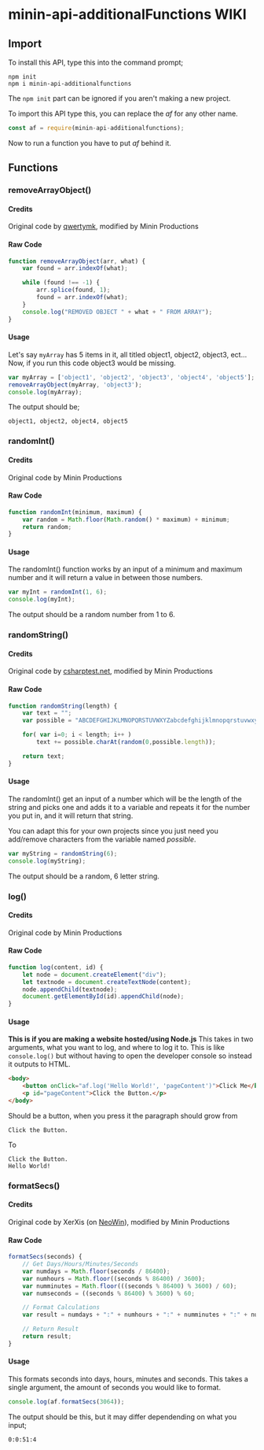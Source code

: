 # minin-api-additionalFunctions WIKI
## Import
To install this API, type this into the command prompt;

```
npm init
npm i minin-api-additionalfunctions
```
The `npm init` part can be ignored if you aren't making a new project.

To import this API type this, you can replace the *af*  for any other name.

```javascript
const af = require(minin-api-additionalfunctions);
```

Now to run a function you have to put *af* behind it.

## Functions
### removeArrayObject()
#### Credits
Original code by [qwertymk](http://stackoverflow.com/users/465546/qwertymk), modified by Minin Productions

#### Raw Code
```javascript
function removeArrayObject(arr, what) {
    var found = arr.indexOf(what);

    while (found !== -1) {
        arr.splice(found, 1);
        found = arr.indexOf(what);
    }
    console.log("REMOVED OBJECT " + what + " FROM ARRAY");
}
```
#### Usage
Let's say `myArray` has 5 items in it, all titled object1, object2, object3, ect... Now, if you run this code object3 would be missing.
```javascript
var myArray = ['object1', 'object2', 'object3', 'object4', 'object5'];
removeArrayObject(myArray, 'object3');
console.log(myArray);
```

The output should be;

```object1, object2, object4, object5```

### randomInt()
#### Credits
Original code by Minin Productions

#### Raw Code
```javascript
function randomInt(minimum, maximum) {
    var random = Math.floor(Math.random() * maximum) + minimum;
    return random;
}
```
#### Usage
The randomInt() function works by an input of a minimum and maximum number and it will return a value in between those numbers.

```javascript
var myInt = randomInt(1, 6);
console.log(myInt);
```

The output should be a random number from 1 to 6.

### randomString()
#### Credits
Original code by [csharptest.net](http://stackoverflow.com/users/164392/csharptest-net), modified by Minin Productions

#### Raw Code
```javascript
function randomString(length) {
    var text = "";
    var possible = "ABCDEFGHIJKLMNOPQRSTUVWXYZabcdefghijklmnopqrstuvwxyz";

    for( var i=0; i < length; i++ )
        text += possible.charAt(random(0,possible.length));

    return text;
}
```
#### Usage
The randomInt() get an input of a number which will be the length of the string and picks one and adds it to a variable and repeats it for the number you put in, and it will return that string.

You can adapt this for your own projects since you just need you add/remove characters from the variable named *possible*.

```javascript
var myString = randomString(6);
console.log(myString);
```

The output should be a random, 6 letter string.

### log()
#### Credits
Original code by Minin Productions

#### Raw Code
```javascript
function log(content, id) {
    let node = document.createElement("div");
    let textnode = document.createTextNode(content);
    node.appendChild(textnode);
    document.getElementById(id).appendChild(node);
}
```
#### Usage
**This is if you are making a website hosted/using Node.js**
This takes in two arguments, what you want to log, and where to log it to. This is like `console.log()` but without having to open the developer console so instead it outputs to HTML.

```html
<body>
    <button onClick="af.log('Hello World!', 'pageContent')">Click Me</button>
    <p id="pageContent">Click the Button.</p>
</body>
```

Should be a button, when you press it the paragraph should grow from

```
Click the Button.
```

To

```
Click the Button.
Hello World!
```

### formatSecs()
#### Credits
Original code by XerXis (on [NeoWin](https://neowin.net)), modified by Minin Productions

#### Raw Code
```javascript
formatSecs(seconds) {
    // Get Days/Hours/Minutes/Seconds
    var numdays = Math.floor(seconds / 86400);
    var numhours = Math.floor((seconds % 86400) / 3600);
    var numminutes = Math.floor(((seconds % 86400) % 3600) / 60);
    var numseconds = ((seconds % 86400) % 3600) % 60;

    // Format Calculations
    var result = numdays + ":" + numhours + ":" + numminutes + ":" + numseconds;

    // Return Result
    return result;
}
```
#### Usage
This formats seconds into days, hours, minutes and seconds. This takes a single argument, the amount of seconds you would like to format.

```javascript
console.log(af.formatSecs(3064));
```

The output should be this, but it may differ dependending on what you input;

```
0:0:51:4
```